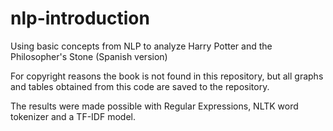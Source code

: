# nlp-introduction
 Using basic concepts from NLP to analyze Harry Potter and the Philosopher's Stone (Spanish version)

 For copyright reasons the book is not found in this repository, but all graphs and tables obtained from this code are saved to the repository.

 The results were made possible with Regular Expressions, NLTK word tokenizer and a TF-IDF model.
